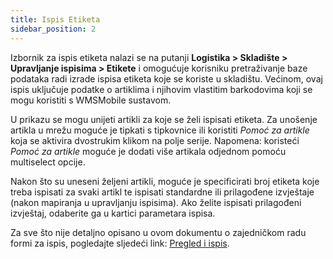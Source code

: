 ```yaml
---
title: Ispis Etiketa
sidebar_position: 2
---
```


Izbornik za ispis etiketa nalazi se na putanji **Logistika > Skladište > Upravljanje ispisima > Etikete** i omogućuje korisniku pretraživanje baze podataka radi izrade ispisa etiketa koje se koriste u skladištu. Većinom, ovaj ispis uključuje podatke o artiklima i njihovim vlastitim barkodovima koji se mogu koristiti s WMSMobile sustavom.  

U prikazu se mogu unijeti artikli za koje se želi ispisati etiketa. Za unošenje artikla u mrežu moguće je tipkati s tipkovnice ili koristiti *Pomoć za artikle* koja se aktivira dvostrukim klikom na polje serije. Napomena: koristeći *Pomoć za artikle* moguće je dodati više artikala odjednom pomoću multiselect opcije.

Nakon što su uneseni željeni artikli, moguće je specificirati broj etiketa koje treba ispisati za svaki artikl te ispisati standardne ili prilagođene izvještaje (nakon mapiranja u upravljanju ispisima). Ako želite ispisati prilagođeni izvještaj, odaberite ga u kartici parametara ispisa.

Za sve što nije detaljno opisano u ovom dokumentu o zajedničkom radu formi za ispis, pogledajte sljedeći link: [Pregled i ispis](/docs/guide/operations-with-data/reports).